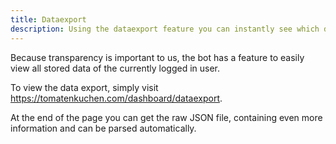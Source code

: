 ```yaml
---
title: Dataexport
description: Using the dataexport feature you can instantly see which data the bot has stored from you.
---
```


Because transparency is important to us, the bot has a feature to easily view all stored data of the currently logged in user.

To view the data export, simply visit https://tomatenkuchen.com/dashboard/dataexport.

At the end of the page you can get the raw JSON file, containing even more information and can be parsed automatically.

